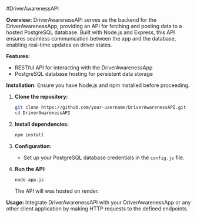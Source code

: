#DriverAwarenessAPI

**Overview:**
DriverAwarenessAPI serves as the backend for the DriverAwarenessApp, providing an API for fetching and posting data to a hosted PostgreSQL database. Built with Node.js and Express, this API ensures seamless communication between the app and the database, enabling real-time updates on driver states.

**Features:**
- RESTful API for interacting with the DriverAwarenessApp
- PostgreSQL database hosting for persistent data storage

**Installation:**
Ensure you have Node.js and npm installed before proceeding.

1. **Clone the repository:**
    ```bash
    git clone https://github.com/your-username/DriverAwarenessAPI.git
    cd DriverAwarenessAPI
    ```

2. **Install dependencies:**
    ```bash
    npm install
    ```

3. **Configuration:**
    - Set up your PostgreSQL database credentials in the `config.js` file.

4. **Run the API:**
    ```bash
    node app.js
    ```
    The API will was hosted on render.

**Usage:**
Integrate DriverAwarenessAPI with your DriverAwarenessApp or any other client application by making HTTP requests to the defined endpoints.


